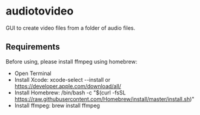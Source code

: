 # audiotovideo
GUI to create video files from a folder of audio files.


## Requirements
Before using, please install ffmpeg using homebrew:

* Open Terminal
* Install Xcode: xcode-select --install or https://developer.apple.com/download/all/
* Install Homebrew: /bin/bash -c "$(curl -fsSL https://raw.githubusercontent.com/Homebrew/install/master/install.sh)"
* Install ffmpeg: brew install ffmpeg
